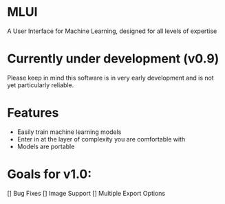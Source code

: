# MLUI
A User Interface for Machine Learning, designed for all levels of expertise

# Currently under development (v0.9)
Please keep in mind this software is in very early development and is not yet particularly reliable.

# Features
<ul>
  <li>
    Easily train machine learning models
   </li>
  <li>
    Enter in at the layer of complexity you are comfortable with
  </li>
  <li>
    Models are portable
  </li>
</ul>

# Goals for v1.0:
[] Bug Fixes
[] Image Support
[] Multiple Export Options
